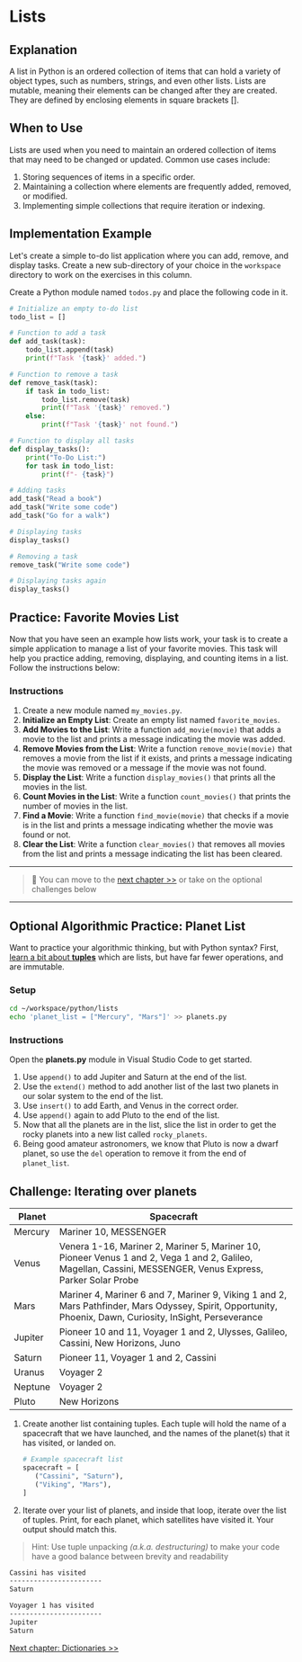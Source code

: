# Lists

## Explanation

A list in Python is an ordered collection of items that can hold a variety of object types, such as numbers, strings, and even other lists. Lists are mutable, meaning their elements can be changed after they are created. They are defined by enclosing elements in square brackets [].

## When to Use

Lists are used when you need to maintain an ordered collection of items that may need to be changed or updated. Common use cases include:

1. Storing sequences of items in a specific order.
2. Maintaining a collection where elements are frequently added, removed, or modified.
3. Implementing simple collections that require iteration or indexing.

## Implementation Example

Let's create a simple to-do list application where you can add, remove, and display tasks. Create a new sub-directory of your choice in the `workspace` directory to work on the exercises in this column.

Create a Python module named `todos.py` and place the following code in it.

```py
# Initialize an empty to-do list
todo_list = []

# Function to add a task
def add_task(task):
    todo_list.append(task)
    print(f"Task '{task}' added.")

# Function to remove a task
def remove_task(task):
    if task in todo_list:
        todo_list.remove(task)
        print(f"Task '{task}' removed.")
    else:
        print(f"Task '{task}' not found.")

# Function to display all tasks
def display_tasks():
    print("To-Do List:")
    for task in todo_list:
        print(f"- {task}")

# Adding tasks
add_task("Read a book")
add_task("Write some code")
add_task("Go for a walk")

# Displaying tasks
display_tasks()

# Removing a task
remove_task("Write some code")

# Displaying tasks again
display_tasks()
```


## Practice: Favorite Movies List

Now that you have seen an example how lists work, your task is to create a simple application to manage a list of your favorite movies. This task will help you practice adding, removing, displaying, and counting items in a list. Follow the instructions below:

### Instructions

1. Create a new module named `my_movies.py`.
2. **Initialize an Empty List**: Create an empty list named `favorite_movies`.
3. **Add Movies to the List**: Write a function `add_movie(movie)` that adds a movie to the list and prints a message indicating the movie was added.
4. **Remove Movies from the List**: Write a function `remove_movie(movie)` that removes a movie from the list if it exists, and prints a message indicating the movie was removed or a message if the movie was not found.
5. **Display the List**: Write a function `display_movies()` that prints all the movies in the list.
6. **Count Movies in the List**: Write a function `count_movies()` that prints the number of movies in the list.
7. **Find a Movie**: Write a function `find_movie(movie)` that checks if a movie is in the list and prints a message indicating whether the movie was found or not.
8. **Clear the List**: Write a function `clear_movies()` that removes all movies from the list and prints a message indicating the list has been cleared.

---

> 🧨  You can move to the [next chapter >>](./PYTHON_DICTIONARIES.md) or take on the optional challenges below

---

## Optional Algorithmic Practice: Planet List

Want to practice your algorithmic thinking, but with Python syntax? First, [learn a bit about **tuples**](https://www.pythontutorial.net/python-basics/python-tuples/) which are lists, but have far fewer operations, and are immutable.

### Setup

```sh
cd ~/workspace/python/lists
echo 'planet_list = ["Mercury", "Mars"]' >> planets.py
```

### Instructions

Open the **planets.py** module in Visual Studio Code to get started.

1. Use `append()` to add Jupiter and Saturn at the end of the list.
1. Use the `extend()` method to add another list of the last two planets in our solar system to the end of the list.
1. Use `insert()` to add Earth, and Venus in the correct order.
1. Use `append()` again to add Pluto to the end of the list.
1. Now that all the planets are in the list, slice the list in order to get the rocky planets into a new list called `rocky_planets`.
1. Being good amateur astronomers, we know that Pluto is now a dwarf planet, so use the `del` operation to remove it from the end of `planet_list`.

## Challenge: Iterating over planets

| Planet   | Spacecraft   |
|----------|--------------|
| Mercury  | Mariner 10, MESSENGER |
| Venus    | Venera 1-16, Mariner 2, Mariner 5, Mariner 10, Pioneer Venus 1 and 2, Vega 1 and 2, Galileo, Magellan, Cassini, MESSENGER, Venus Express, Parker Solar Probe |
| Mars     | Mariner 4, Mariner 6 and 7, Mariner 9, Viking 1 and 2, Mars Pathfinder, Mars Odyssey, Spirit, Opportunity,  Phoenix, Dawn, Curiosity, InSight, Perseverance
| Jupiter  | Pioneer 10 and 11, Voyager 1 and 2, Ulysses, Galileo, Cassini, New Horizons, Juno |
| Saturn   | Pioneer 11, Voyager 1 and 2, Cassini |
| Uranus   | Voyager 2 |
| Neptune  | Voyager 2 |
| Pluto    | New Horizons |

1. Create another list containing tuples. Each tuple will hold the name of a spacecraft that we have launched, and the names of the planet(s) that it has visited, or landed on.
    ```py
    # Example spacecraft list
    spacecraft = [
       ("Cassini", "Saturn"),
       ("Viking", "Mars"),
    ]
    ```
2. Iterate over your list of planets, and inside that loop, iterate over the list of tuples. Print, for each planet, which satellites have visited it. Your output should match this.

> Hint: Use tuple unpacking _(a.k.a. destructuring)_ to make your code have a good balance between brevity and readability

```txt
Cassini has visited
-----------------------
Saturn

Voyager 1 has visited
-----------------------
Jupiter
Saturn
```

[Next chapter: Dictionaries >>](./PYTHON_DICTIONARIES.md)
